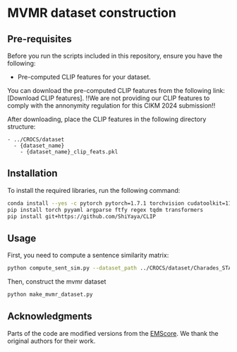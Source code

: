 # MVMR dataset construction

## Pre-requisites

Before you run the scripts included in this repository, ensure you have the following:

- Pre-computed CLIP features for your dataset.

You can download the pre-computed CLIP features from the following link: [Download CLIP features].
!!We are not providing our CLIP features to comply with the annonymity regulation for this CIKM 2024 submission!!


After downloading, place the CLIP features in the following directory structure:

```plaintext
- ../CROCS/dataset
  - {dataset_name}
    - {dataset_name}_clip_feats.pkl
```

## Installation

To install the required libraries, run the following command:

```bash
conda install --yes -c pytorch pytorch=1.7.1 torchvision cudatoolkit=11.0
pip install torch pyyaml argparse ftfy regex tqdm transformers
pip install git+https://github.com/ShiYaya/CLIP
```

## Usage

First, you need to compute a sentence similarity matrix:
```bash
python compute_sent_sim.py --dataset_path ../CROCS/dataset/Charades_STA/charades_test.json --dataset_name Charades_STA
```

Then, construct the mvmr dataset
```bash
python make_mvmr_dataset.py
```

## Acknowledgments

Parts of the code are modified versions from the [EMScore](https://github.com/ShiYaya/emscore). We thank the original authors for their work.